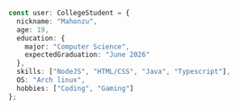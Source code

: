 <!---
interface CollegeStudent {
  nickname: string;
  age: number;
  education: {
    major: string;
    expectedGraduation: string;
  };
  skills: string[];
  OS: string;
  hobbies: string[];
}
--->

```typescript
const user: CollegeStudent = {
  nickname: "Mahonzu",
  age: 19,
  education: {
    major: "Computer Science",
    expectedGraduation: "June 2026"
  },
  skills: ["NodeJS", "HTML/CSS", "Java", "Typescript"],
  OS: "Arch linux",
  hobbies: ["Coding", "Gaming"]
};
```
